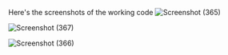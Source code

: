 Here's the screenshots of the working code 
![Screenshot (365)](https://github.com/user-attachments/assets/de41efa3-ec59-40ca-9be6-a6a001b54c51)

![Screenshot (367)](https://github.com/user-attachments/assets/5cb293cd-17f4-481d-bb58-043fbe117d30)

![Screenshot (366)](https://github.com/user-attachments/assets/62f425f6-3abe-405c-bf73-5c039f4da9f1)

